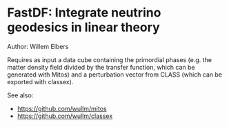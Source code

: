 FastDF: Integrate neutrino geodesics in linear theory
=====================================================

Author: Willem Elbers

Requires as input a data cube containing the primordial phases (e.g. the matter density field divided by the transfer function, which can be generated with Mitos) and a perturbation vector from CLASS (which can be exported with classex).

See also:
* https://github.com/wullm/mitos
* https://github.com/wullm/classex
